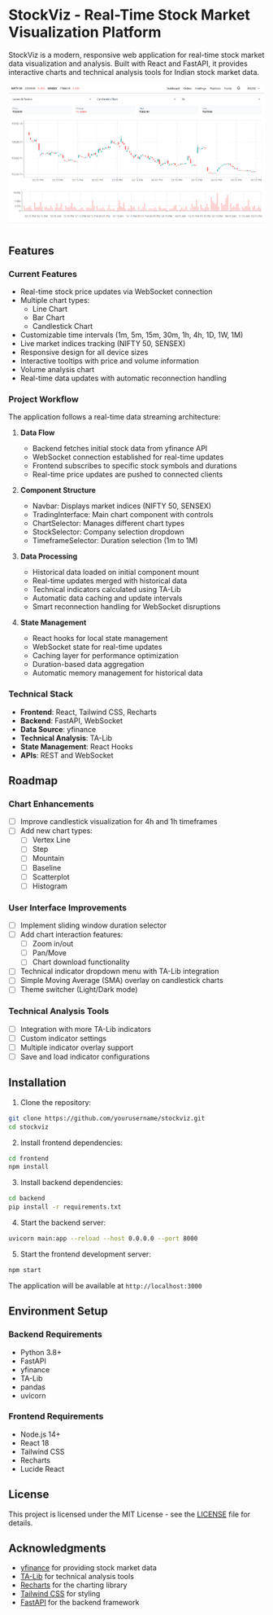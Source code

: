 # StockViz - Real-Time Stock Market Visualization Platform

StockViz is a modern, responsive web application for real-time stock market data visualization and analysis. Built with React and FastAPI, it provides interactive charts and technical analysis tools for Indian stock market data.

![Trading View Screenshot](.github/images/Screenshot%202025-02-10%20003153.png)

## Features

### Current Features
- Real-time stock price updates via WebSocket connection
- Multiple chart types:
  - Line Chart
  - Bar Chart
  - Candlestick Chart
- Customizable time intervals (1m, 5m, 15m, 30m, 1h, 4h, 1D, 1W, 1M)
- Live market indices tracking (NIFTY 50, SENSEX)
- Responsive design for all device sizes
- Interactive tooltips with price and volume information
- Volume analysis chart
- Real-time data updates with automatic reconnection handling

### Project Workflow
The application follows a real-time data streaming architecture:

1. **Data Flow**
   - Backend fetches initial stock data from yfinance API
   - WebSocket connection established for real-time updates
   - Frontend subscribes to specific stock symbols and durations
   - Real-time price updates are pushed to connected clients

2. **Component Structure**
   - Navbar: Displays market indices (NIFTY 50, SENSEX)
   - TradingInterface: Main chart component with controls
   - ChartSelector: Manages different chart types
   - StockSelector: Company selection dropdown
   - TimeframeSelector: Duration selection (1m to 1M)

3. **Data Processing**
   - Historical data loaded on initial component mount
   - Real-time updates merged with historical data
   - Technical indicators calculated using TA-Lib
   - Automatic data caching and update intervals
   - Smart reconnection handling for WebSocket disruptions

4. **State Management**
   - React hooks for local state management
   - WebSocket state for real-time updates
   - Caching layer for performance optimization
   - Duration-based data aggregation
   - Automatic memory management for historical data

### Technical Stack
- **Frontend**: React, Tailwind CSS, Recharts
- **Backend**: FastAPI, WebSocket
- **Data Source**: yfinance
- **Technical Analysis**: TA-Lib
- **State Management**: React Hooks
- **APIs**: REST and WebSocket

## Roadmap

### Chart Enhancements
- [ ] Improve candlestick visualization for 4h and 1h timeframes
- [ ] Add new chart types:
  - [ ] Vertex Line
  - [ ] Step
  - [ ] Mountain
  - [ ] Baseline
  - [ ] Scatterplot
  - [ ] Histogram

### User Interface Improvements
- [ ] Implement sliding window duration selector
- [ ] Add chart interaction features:
  - [ ] Zoom in/out
  - [ ] Pan/Move
  - [ ] Chart download functionality
- [ ] Technical indicator dropdown menu with TA-Lib integration
- [ ] Simple Moving Average (SMA) overlay on candlestick charts
- [ ] Theme switcher (Light/Dark mode)

### Technical Analysis Tools
- [ ] Integration with more TA-Lib indicators
- [ ] Custom indicator settings
- [ ] Multiple indicator overlay support
- [ ] Save and load indicator configurations

## Installation

1. Clone the repository:
```bash
git clone https://github.com/yourusername/stockviz.git
cd stockviz
```

2. Install frontend dependencies:
```bash
cd frontend
npm install
```

3. Install backend dependencies:
```bash
cd backend
pip install -r requirements.txt
```

4. Start the backend server:
```bash
uvicorn main:app --reload --host 0.0.0.0 --port 8000
```

5. Start the frontend development server:
```bash
npm start
```

The application will be available at `http://localhost:3000`

## Environment Setup

### Backend Requirements
- Python 3.8+
- FastAPI
- yfinance
- TA-Lib
- pandas
- uvicorn

### Frontend Requirements
- Node.js 14+
- React 18
- Tailwind CSS
- Recharts
- Lucide React

## License

This project is licensed under the MIT License - see the [LICENSE](LICENSE) file for details.

## Acknowledgments

- [yfinance](https://github.com/ranaroussi/yfinance) for providing stock market data
- [TA-Lib](https://github.com/mrjbq7/ta-lib) for technical analysis tools
- [Recharts](https://recharts.org/) for the charting library
- [Tailwind CSS](https://tailwindcss.com/) for styling
- [FastAPI](https://fastapi.tiangolo.com/) for the backend framework